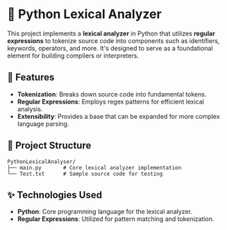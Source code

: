 # 🐍 Python Lexical Analyzer

This project implements a **lexical analyzer** in Python that utilizes **regular expressions** to tokenize source code into components such as identifiers, keywords, operators, and more. It's designed to serve as a foundational element for building compilers or interpreters.

## 📌 Features

- **Tokenization**: Breaks down source code into fundamental tokens.
- **Regular Expressions**: Employs regex patterns for efficient lexical analysis.
- **Extensibility**: Provides a base that can be expanded for more complex language parsing.

## 📂 Project Structure

    PythonLexicalAnalyser/
    ├── main.py       # Core lexical analyzer implementation
    └── Test.txt      # Sample source code for testing


## ✨ Technologies Used

- **Python**: Core programming language for the lexical analyzer.
- **Regular Expressions**: Utilized for pattern matching and tokenization.


